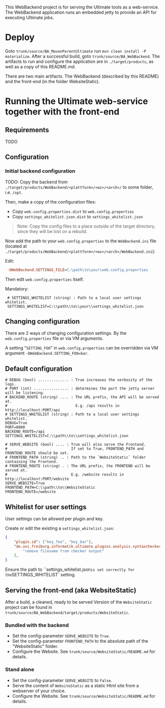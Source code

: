 This WebBackend project is for serving the Ultimate tools as a web-service.
The WebBackend application runs an embedded jetty to provide an API for executing Ultimate jobs.

# Deploy
Goto `trunk/source/BA_MavenParentUltimate` run `mvn clean install -P materialize`.
After a successful build, goto `trunk/source/BA_WebBackend`. The artifacts to run and configure the application are in `./target/products`, as well as a copy of this README.md.

There are two main artifacts. The WebBackend (described by this README) and the front-end (in the folder WebsiteStatic).

# Running the Ultimate web-service together with the front-end

## Requirements 
TODO


## Configuration

### Initial backend configuration
TODO: Copy the backend from `./target/products/WebBackend/<plattform>/<ws>/<arch>/` to some folder, i.e. `/opt`. 

Then, make a copy of the configuration files:

* Copy `web.config.properties.dist` to `web.config.properties`
* Copy `settings_whitelist.json.dist` to `settings_whitelist.json`

> Note: Copy the config files to a place outside of the target directory, since they will be lost on a rebuild.

Now add the path to your `web.config.properties` to the `WebBackend.ini` file (located at `./target/products/WebBackend/<plattform>/<ws>/<arch>/WebBackend.ini`):

Edit:
```ini
 -DWebBackend.SETTINGS_FILE=C:\path\to\your\web.config.properties
```

Then edit `web.config.properties` itself.

Mandatory:
```properties
 # SETTINGS_WHITELIST (string) : Path to a local user settings whitelist.
 SETTINGS_WHITELIST=C:\\path\\to\\your\\settings_whitelist.json
```

## Changing configuration
There are 2 ways of changing configuration settings. By the `web.config.properties` file or via VM arguments.

A setting "`SETTING_FOO`" in `web.config.properties` can be overridden via VM argument `-DWebBackend.SETTING_FOO=bar`.

## Default configuration

	# DEBUG (bool) .............. : True increases the verbosity of the logs.
	# PORT (int) ................ : determines the port the jetty server will be listening.
	# BACKEND_ROUTE (string) .... : The URL prefix, the API will be served at.
	#                               E.g. /api results in http://localhost:PORT/api
	# SETTINGS_WHITELIST (string) : Path to a local user settings whitelist.
	DEBUG=True
	PORT=8080
	BACKEND_ROUTE=/api
	SETTINGS_WHITELIST=C:\\path\\to\\settings_whitelist.json
	
	# SERVE_WEBSITE (bool) .... : True will also serve the Frontend.
	#                             If set to True, FRONTEND_PATH and FRONTEND_ROUTE should be set.
	# FRONTEND_PATH (string) .. : Path to the `WebsiteStatic` folder containing the Frontend.
	# FRONTEND_ROUTE (string) . : The URL prefix, the FRONTEND will be served at.
	#                             E.g. /website results in http://localhost:PORT/website
	SERVE_WEBSITE=True
	FRONTEND_PATH=C:\\path\\to\\WebsiteStatic
	FRONTEND_ROUTE=/website

## Whitelist for user settings
User settings can be allowed per plugin and key.

Create or edit the existing a `settings_whitelist.json`:

```json
{
	"plugin.id": ["key_foo", "key_bar"],
	"de.uni_freiburg.informatik.ultimate.plugins.analysis.syntaxchecker": [
		"remove filename from checker output"
	],
}
```

Ensure the path to ``settings_whitelist.json` is set correctly for the `SETTINGS_WHITELIST` setting.

## Serving the front-end (aka WebsiteStatic)
After a build, a cleaned, ready to be served Version of the `WebsiteStatic` project can be found in `trunk/source/BA_WebBackend/target/products/WebsiteStatic`.

### Bundled with the backend
* Set the config-parameter `SERVE_WEBSITE` to `True`.
* Set the config-parameter `FRONTEND_PATH` to the absolute path of the "WebsiteStatic" folder.
* Configure the Website. See `trunk/source/WebsiteStatic/README.md` for details.

### Stand alone
* Set the config-parameter `SERVE_WEBSITE` to `False`.
* Serve the content of `WebsiteStatic` as a static Html site from a webserver of your choice. 
* Configure the Website. See `trunk/source/WebsiteStatic/README.md` for details.
